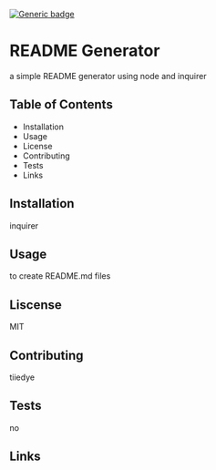 [![Generic badge](https://img.shields.io/badge/README-Generator-brightgreen.svg)](https://shields.io/)
# README Generator
a simple README generator using node and inquirer

## Table of Contents
* Installation
* Usage
* License
* Contributing
* Tests
* Links

## Installation
inquirer

## Usage
to create README.md files

## Liscense
MIT

## Contributing
tiiedye

## Tests
no

## Links
